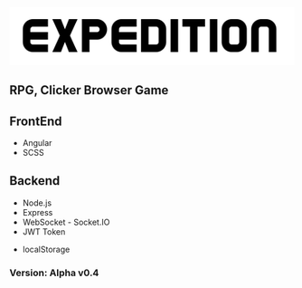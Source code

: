 <p align="center"><img src="src/assets/player/logo2.png" style="margin:0 auto"></p>

## RPG, Clicker Browser Game

## FrontEnd

- Angular
- SCSS

## Backend

- Node.js
- Express
- WebSocket - Socket.IO
- JWT Token

* localStorage

### Version: Alpha v0.4
